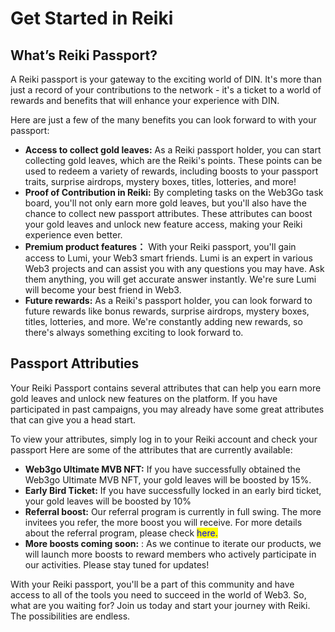 # Get Started in Reiki

## What’s Reiki Passport? <a href="#f417" id="f417"></a>

A Reiki passport is your gateway to the exciting world of DIN. It's more than just a record of your contributions to the network - it's a ticket to a world of rewards and benefits that will enhance your experience with DIN.&#x20;

Here are just a few of the many benefits you can look forward to with your passport:

* **Access to collect gold leaves:** As a Reiki passport holder, you can start collecting gold leaves, which are the Reiki's points. These points can be used to redeem a variety of rewards, including boosts to your passport traits, surprise airdrops, mystery boxes, titles, lotteries, and more!
* **Proof of Contribution in Reiki:** By completing tasks on the Web3Go task board, you'll not only earn more gold leaves, but you'll also have the chance to collect new passport attributes. These attributes can boost your gold leaves and unlock new feature access, making your Reiki experience even better.&#x20;
* **Premium product features：** With your Reiki passport, you'll gain access to Lumi, your Web3 smart friends. Lumi is an expert in various Web3 projects and can assist you with any questions you may have.  Ask them anything, you will get accurate answer instantly. We're sure Lumi will become your best friend in Web3.
* **Future rewards:** As a Reiki's passport holder, you can look forward to future rewards like bonus rewards, surprise airdrops, mystery boxes, titles, lotteries, and more. We're constantly adding new rewards, so there's always something exciting to look forward to.

## Passport Attributies

Your Reiki Passport contains several attributes that can help you earn more gold leaves and unlock new features on the platform. If you have participated in past campaigns, you may already have some great attributes that can give you a head start.&#x20;

To view your attributes, simply log in to your Reiki account and check your passport  Here are some of the attributes that are currently available:



* **Web3go Ultimate MVB NFT:** If you have successfully obtained the Web3go Ultimate MVB NFT, your gold leaves will be boosted by 15%.
* **Early Bird Ticket:** If you have successfully locked in an early bird ticket, your gold leaves will be boosted by 10%
* **Referral boost:** Our referral program is currently in full swing. The more invitees you refer, the more boost you will receive. For more details about the referral program, please check <mark style="color:blue;">here.</mark>
* **More boosts coming soon:** : As we continue to iterate our products, we will launch more boosts to reward members who actively participate in our activities. Please stay tuned for updates!



With your Reiki passport, you'll be a part of this community and have access to all of the tools you need to succeed in the world of Web3. So, what are you waiting for? Join us today and start your journey with Reiki. The possibilities are endless.&#x20;

